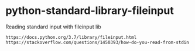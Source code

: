 # python-standard-library-fileinput

Reading standard input with fileinput lib

```
https://docs.python.org/3.7/library/fileinput.html
https://stackoverflow.com/questions/1450393/how-do-you-read-from-stdin
```